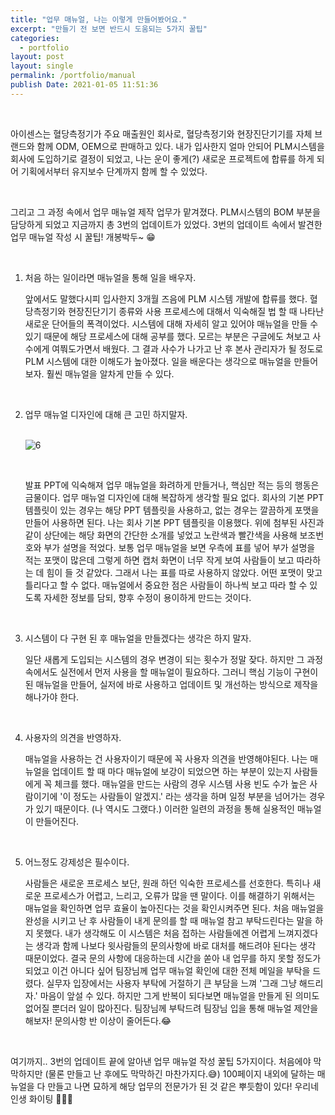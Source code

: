 ```yaml
---
title: "업무 매뉴얼, 나는 이렇게 만들어봤어요."
excerpt: "만들기 전 보면 반드시 도움되는 5가지 꿀팁"
categories:
  - portfolio
layout: post
layout: single
permalink: /portfolio/manual
publish Date: 2021-01-05 11:51:36
---
```


<br/>

아이센스는 혈당측정기가 주요 매출원인 회사로, 혈당측정기와 현장진단기기를 자체 브랜드와 함께 ODM, OEM으로 판매하고 있다. 내가 입사한지 얼마 안되어 PLM시스템을 회사에 도입하기로 결정이 되었고, 나는 운이 좋게(?) 새로운 프로젝트에 합류를 하게 되어 기획에서부터 유지보수 단계까지 함께 할 수 있었다. 

<br/>

그리고 그 과정 속에서 업무 매뉴얼 제작 업무가 맡겨졌다. PLM시스템의 BOM 부분을 담당하게 되었고 지금까지 총 3번의 업데이트가 있었다. 3번의 업데이트 속에서 발견한 업무 매뉴얼 작성 시 꿀팁! 개봉박두~ &#128513;

<br/>

1. 처음 하는 일이라면 매뉴얼을 통해 일을 배우자.

   앞에서도 말했다시피 입사한지 3개월 즈음에 PLM 시스템 개발에 합류를 했다. 혈당측정기와 현장진단기기 종류와 사용 프로세스에 대해서 익숙해질 법 할 때 나타난 새로운 단어들의 폭격이었다. 시스템에 대해 자세히 알고 있어야 매뉴얼을 만들 수 있기 때문에 해당 프로세스에 대해 공부를 했다. 모르는 부분은 구글에도 쳐보고 사수에게 여쭤도가면서 배웠다. 그 결과 사수가 나가고 난 후 본사 관리자가 될 정도로 PLM 시스템에 대한 이해도가 높아졌다. 일을 배운다는 생각으로 매뉴얼을 만들어보자. 훨씬 매뉴얼을 알차게 만들 수 있다. 

   <br/>

2. 업무 매뉴얼 디자인에 대해 큰 고민 하지말자.

   <br/>  ![6](https://user-images.githubusercontent.com/72485853/119443435-96d73e80-bd64-11eb-99a3-e4df5bef9d84.jpg)

   <br/>

   발표 PPT에 익숙해져 업무 매뉴얼을 화려하게 만들거나, 핵심만 적는 등의 행동은 금물이다. 업무 매뉴얼 디자인에 대해 복잡하게 생각할 필요 없다. 회사의 기본 PPT 템플릿이 있는 경우는 해당 PPT 템플릿을 사용하고, 없는 경우는 깔끔하게 포맷을 만들어 사용하면 된다. 나는 회사 기본 PPT 템플릿을 이용했다. 위에 첨부된 사진과 같이 상단에는 해당 화면의 간단한 소개를 넣었고 노란색과 빨간색을 사용해 보조번호와 부가 설명을 적었다. 보통 업무 매뉴얼을 보면 우측에 표를 넣어 부가 설명을 적는 포맷이 많은데 그렇게 하면 캡처 화면이 너무 작게 보여 사람들이 보고 따라하는 데 힘이 들 것 같았다. 그래서 나는 표를 따로 사용하지 않았다. 어떤 포맷이 맞고 틀리다고 할 수 없다. 매뉴얼에서 중요한 점은 사람들이 하나씩 보고 따라 할 수 있도록 자세한 정보를 담되, 향후 수정이 용이하게 만드는 것이다.

   <br/>

3. 시스템이 다 구현 된 후 매뉴얼을 만들겠다는 생각은 하지 말자. 

   일단 새롭게 도입되는 시스템의 경우 변경이 되는 횟수가 정말 잦다. 하지만 그 과정 속에서도 실전에서 먼저 사용을 할 매뉴얼이 필요하다. 그러니 핵심 기능이 구현이 된 매뉴얼을 만들어, 실저에 바로 사용하고 업데이트 및 개선하는 방식으로 제작을 해나가야 한다. 

   <br/>

4. 사용자의 의견을 반영하자. 

   매뉴얼을 사용하는 건 사용자이기 때문에 꼭 사용자 의견을 반영해야된다. 나는 매뉴얼을 업데이트 할 때 마다 매뉴얼에 보강이 되었으면 하는 부분이 있는지 사람들에게 꼭 체크를 했다. 매뉴얼을 만드는 사람의 경우 시스템 사용 빈도 수가 높은 사람이기에 '이 정도는 사람들이 알겠지.' 라는 생각을 하며 일정 부분을 넘어가는 경우가 있기 때문이다. (나 역시도 그랬다.) 이러한 일련의 과정을 통해 실용적인 매뉴얼이 만들어진다. 

   <br/>

5. 어느정도 강제성은 필수이다.

   사람들은 새로운 프로세스 보단, 원래 하던 익숙한 프로세스를 선호한다. 특히나 새로운 프로세스가 어렵고, 느리고, 오류가 많을 땐 말이다. 이를 해결하기 위해서는 매뉴얼을 확인하면 업무 효율이 높아진다는 것을 확인시켜주면 된다. 처음 매뉴얼을 완성을 시키고 난 후 사람들이 내게 문의를 할 때 매뉴얼 참고 부탁드린다는 말을 하지 못했다. 내가 생각해도 이 시스템은 처음 접하는 사람들에겐 어렵게 느껴지겠다는 생각과 함께 나보다 윗사람들의 문의사항에 바로 대처를 해드려야 된다는 생각 때문이었다. 결국 문의 사항에 대응하는데 시간을 쏟아 내 업무를 하지 못할 정도가 되었고 이건 아니다 싶어 팀장님께 업무 매뉴얼 확인에 대한 전체 메일을 부탁을 드렸다. 실무자 입장에서는 사용자 부탁에 거절하기 큰 부담을 느껴 '그래 그냥 해드리자.' 마음이 앞설 수 있다. 하지만 그게 반복이 되다보면 매뉴얼을 만들게 된 의미도 없어질 뿐더러 일이 많아진다. 팀장님께 부탁드려 팀장님 입을 통해 매뉴얼 제안을 해보자!  문의사항 반 이상이 줄어든다.&#128514;

<br/>

여기까지.. 3번의 업데이트 끝에 알아낸 업무 매뉴얼 작성 꿀팁 5가지이다.  처음에야 막막하지만 (물론 만들고 난 후에도 막막하긴 마찬가지다.&#128517;) 100페이지 내외에 달하는 매뉴얼을 다 만들고 나면 묘하게 해당 업무의 전문가가 된 것 같은 뿌듯함이 있다! 우리네 인생 화이팅 &#128588;&#128588;&#128588;

